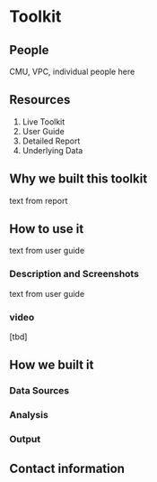 # Toolkit
## People
CMU, VPC, individual people here

## Resources

1. Live Toolkit
2. User Guide
3. Detailed Report
4. Underlying Data

## Why we built this toolkit

text from report


## How to use it

text from user guide
### Description and Screenshots
text from user guide

### video
[tbd]


## How we built it

### Data Sources

### Analysis


### Output


## Contact information

